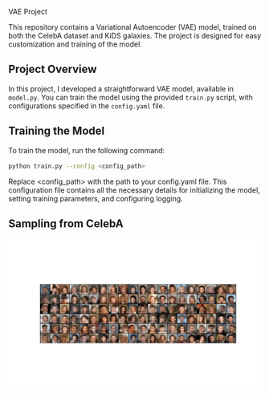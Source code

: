 VAE Project

This repository contains a Variational Autoencoder (VAE) model, trained on both the CelebA dataset and KiDS galaxies. The project is designed for easy customization and training of the model.

## Project Overview

In this project, I developed a straightforward VAE model, available in `model.py`. You can train the model using the provided `train.py` script, with configurations specified in the `config.yaml` file.

## Training the Model

To train the model, run the following command:

```bash
python train.py --config <config_path>
```  

Replace <config_path> with the path to your config.yaml file. This configuration file contains all the necessary details for initializing the model, setting training parameters, and configuring logging.

## Sampling from CelebA

![CelebA sampling](assets/CelebA.png)
